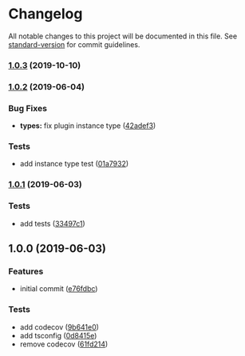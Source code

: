 # Changelog

All notable changes to this project will be documented in this file. See [standard-version](https://github.com/conventional-changelog/standard-version) for commit guidelines.

### [1.0.3](https://gitlab.com/m03geek/fastify-rbac/compare/v1.0.2...v1.0.3) (2019-10-10)

### [1.0.2](https://gitlab.com/m03geek/fastify-rbac/compare/v1.0.1...v1.0.2) (2019-06-04)


### Bug Fixes

* **types:** fix plugin instance type ([42adef3](https://gitlab.com/m03geek/fastify-rbac/commit/42adef3))


### Tests

* add instance type test ([01a7932](https://gitlab.com/m03geek/fastify-rbac/commit/01a7932))



### [1.0.1](https://gitlab.com/m03geek/fastify-rbac/compare/v1.0.0...v1.0.1) (2019-06-03)


### Tests

* add tests ([33497c1](https://gitlab.com/m03geek/fastify-rbac/commit/33497c1))



## 1.0.0 (2019-06-03)


### Features

* initial commit ([e76fdbc](https://gitlab.com/m03geek/fastify-rbac/commit/e76fdbc))


### Tests

* add codecov ([9b641e0](https://gitlab.com/m03geek/fastify-rbac/commit/9b641e0))
* add tsconfig ([0d8415e](https://gitlab.com/m03geek/fastify-rbac/commit/0d8415e))
* remove codecov ([61fd214](https://gitlab.com/m03geek/fastify-rbac/commit/61fd214))

